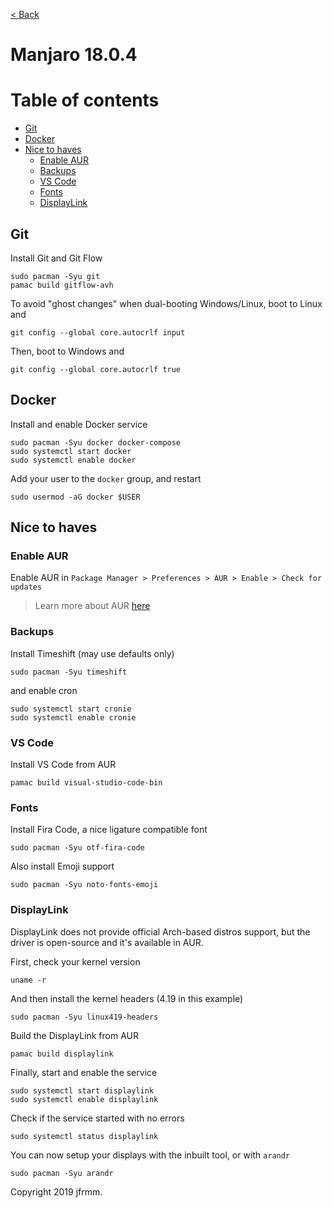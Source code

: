 [< Back](./README.md)

# Manjaro 18.0.4

# Table of contents

- [Git](#git)
- [Docker](#docker)
- [Nice to haves](#nice-to-haves)
  - [Enable AUR](#enable-aur)
  - [Backups](#backups)
  - [VS Code](#vs-code)
  - [Fonts](#fonts)
  - [DisplayLink](#displaylink)

## Git

Install Git and Git Flow

```
sudo pacman -Syu git
pamac build gitflow-avh
```

To avoid "ghost changes" when dual-booting Windows/Linux, boot to Linux and

```
git config --global core.autocrlf input
```

Then, boot to Windows and

```
git config --global core.autocrlf true
```

## Docker

Install and enable Docker service

```
sudo pacman -Syu docker docker-compose
sudo systemctl start docker
sudo systemctl enable docker
```

Add your user to the `docker` group, and restart

```
sudo usermod -aG docker $USER
```

## Nice to haves

### Enable AUR

Enable AUR in `Package Manager > Preferences > AUR > Enable > Check for updates`

> Learn more about AUR [here](https://wiki.manjaro.org/index.php?title=Arch_User_Repository)

### Backups

Install Timeshift (may use defaults only)

```
sudo pacman -Syu timeshift
```

and enable cron

```
sudo systemctl start cronie
sudo systemctl enable cronie
```

### VS Code

Install VS Code from AUR

```
pamac build visual-studio-code-bin
```

### Fonts

Install Fira Code, a nice ligature compatible font

```
sudo pacman -Syu otf-fira-code
```

Also install Emoji support

```
sudo pacman -Syu noto-fonts-emoji
```

### DisplayLink

DisplayLink does not provide official Arch-based distros support, but the driver is open-source and it's available in AUR.

First, check your kernel version

```
uname -r
```

And then install the kernel headers (4.19 in this example)

```
sudo pacman -Syu linux419-headers
```

Build the DisplayLink from AUR

```
pamac build displaylink
```

Finally, start and enable the service

```
sudo systemctl start displaylink
sudo systemctl enable displaylink
```

Check if the service started with no errors

```
sudo systemctl status displaylink
```

You can now setup your displays with the inbuilt tool, or with `arandr`

```
sudo pacman -Syu arandr
```

Copyright 2019 jfrmm.
